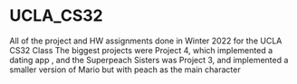 # UCLA_CS32
All of the project and HW assignments done in Winter 2022 for the UCLA CS32 Class
The biggest projects were Project 4, which implemented a dating app
, and the Superpeach Sisters was Project 3, and implemented a smaller version of Mario but with peach as the main character
